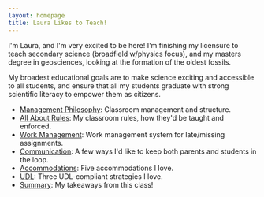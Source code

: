 ```yaml
---
layout: homepage
title: Laura Likes to Teach!
---
```

I'm Laura, and I'm very excited to be here! I'm finishing my licensure to teach secondary science (broadfield w/physics focus), and my masters degree in geosciences, looking at the formation of the oldest fossils.

My broadest educational goals are to make science exciting and accessible to all students, and ensure that all my students graduate with strong scientific literacy to empower them as citizens. 

- <a href="philosophy.html">Management Philosophy</a>: Classroom management and structure. 
- <a href="rules.html">All About Rules</a>: My classroom rules, how they'd be taught and enforced.
- <a href="work.html">Work Management</a>: Work management system for late/missing assignments.
- <a href="communication.html">Communication</a>: A few ways I'd like to keep both parents and students in the loop.
- <a href="accoms.html">Accommodations</a>: Five accommodations I love.
- <a href="udl.html">UDL</a>: Three UDL-compliant strategies I love.
- <a href="summary.html">Summary</a>: My takeaways from this class!
